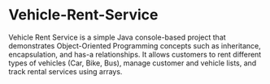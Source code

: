 # Vehicle-Rent-Service
Vehicle Rent Service is a simple Java console-based project that demonstrates Object-Oriented Programming concepts such as inheritance, encapsulation, and has-a relationships. It allows customers to rent different types of vehicles (Car, Bike, Bus), manage customer and vehicle lists, and track rental services using arrays.
